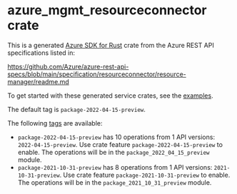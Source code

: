 # azure_mgmt_resourceconnector crate

This is a generated [Azure SDK for Rust](https://github.com/Azure/azure-sdk-for-rust) crate from the Azure REST API specifications listed in:

https://github.com/Azure/azure-rest-api-specs/blob/main/specification/resourceconnector/resource-manager/readme.md

To get started with these generated service crates, see the [examples](https://github.com/Azure/azure-sdk-for-rust/blob/main/services/README.md#examples).

The default tag is `package-2022-04-15-preview`.

The following [tags](https://github.com/Azure/azure-sdk-for-rust/blob/main/services/tags.md) are available:

- `package-2022-04-15-preview` has 10 operations from 1 API versions: `2022-04-15-preview`. Use crate feature `package-2022-04-15-preview` to enable. The operations will be in the `package_2022_04_15_preview` module.
- `package-2021-10-31-preview` has 8 operations from 1 API versions: `2021-10-31-preview`. Use crate feature `package-2021-10-31-preview` to enable. The operations will be in the `package_2021_10_31_preview` module.